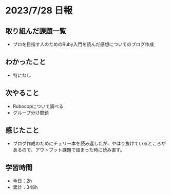 # 2023/7/28 日報
## 取り組んだ課題一覧
- プロを目指す人のためのRuby入門を読んだ感想についてのブログ作成

## わかったこと
- 特になし
   
## 次やること
- Rubocopについて調べる
- グループ分け問題

## 感じたこと
- ブログ作成のためにチェリー本を読み返したが、やはり抜けているところがあるので、アウトプット課題で詰まった時に読み直す。
  
## 学習時間
- 今日：2h
- 累計：348h
